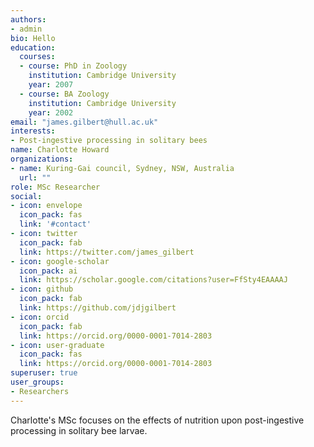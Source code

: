 ```yaml
---
authors:
- admin
bio: Hello
education:
  courses:
  - course: PhD in Zoology
    institution: Cambridge University
    year: 2007
  - course: BA Zoology
    institution: Cambridge University
    year: 2002
email: "james.gilbert@hull.ac.uk"
interests:
- Post-ingestive processing in solitary bees
name: Charlotte Howard
organizations:
- name: Kuring-Gai council, Sydney, NSW, Australia
  url: ""
role: MSc Researcher
social:
- icon: envelope
  icon_pack: fas
  link: '#contact'
- icon: twitter
  icon_pack: fab
  link: https://twitter.com/james_gilbert
- icon: google-scholar
  icon_pack: ai
  link: https://scholar.google.com/citations?user=FfSty4EAAAAJ
- icon: github
  icon_pack: fab
  link: https://github.com/jdjgilbert
- icon: orcid
  icon_pack: fab
  link: https://orcid.org/0000-0001-7014-2803
- icon: user-graduate
  icon_pack: fas
  link: https://orcid.org/0000-0001-7014-2803
superuser: true
user_groups:
- Researchers
---
```


Charlotte's MSc focuses on the effects of nutrition upon post-ingestive processing in solitary bee larvae.